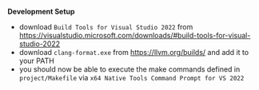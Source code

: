 **Development Setup**
* download `Build Tools for Visual Studio 2022` from https://visualstudio.microsoft.com/downloads/#build-tools-for-visual-studio-2022
* download `clang-format.exe` from https://llvm.org/builds/ and add it to your PATH
* you should now be able to execute the make commands defined in `project/Makefile` via `x64 Native Tools Command Prompt for VS 2022`
